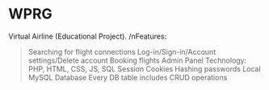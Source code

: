 # WPRG

Virtual Airline (Educational Project).
/nFeatures:
> Searching for flight connections
> Log-in/Sign-in/Account settings/Delete account
> Booking flights
> Admin Panel
Technology:
> PHP, HTML, CSS, JS, SQL
> Session
> Cookies
> Hashing passwords
> Local MySQL Database
> Every DB table includes CRUD operations
